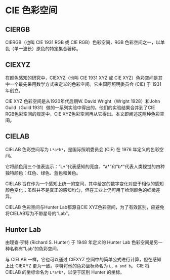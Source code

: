 # CIE 色彩空间

## CIERGB

CIERGB（也叫 CIE 1931 RGB 或 CIE RGB）色彩空间，RGB 色彩空间之一，以单色（单一波长）原色的特定集合著称。

## CIEXYZ

在颜色感知的研究中，CIEXYZ（也叫 CIE 1931 XYZ 或 CIE XYZ）色彩空间是其中一个最先采用数学方式来定义的色彩空间。它由国际照明委员会 (CIE) 于 1931 年创立。

CIE XYZ 色彩空间是从1920年代后期W. David Wright（Wright 1928）和John Guild（Guild 1931）做的一系列实验中得出的。他们的实验结果合并到了CIE RGB色彩空间的规定中，CIE XYZ色彩空间再从它得出。本文即阐述这两种色彩空间。

## CIELAB

CIELAB 色彩空间写为 `L*a*b*`，是国际照明委员会 (CIE) 在 1976 年定义的色彩空间。

它将颜色用三个值表达示：“L*”代表感知的亮度、“a*”和“b*”代表人类视觉的四种独特颜色：红色、绿色、蓝色和黄色。

CIELAB 旨在作为一个感知上统一的空间，其中给定的数字变化对应于相似的感知颜色变化；虽然并不是真正的感知均匀，但在工业上仍可用于检测颜色的细微差异。

CIELAB 色彩空间与Hunter Lab都源自CIE XYZ色彩空间，为了有效区别，应避免将CIELAB写为不带星号的“Lab”。

## Hunter Lab

由理查·亨特 (Richard S. Hunter) 于 1948 年定义的 Hunter Lab 色彩空间是另一种名称有“Lab”的色彩空间。

与 CIELAB 一样，它也可以通过 CIEXYZ 空间中的简单公式进行计算，但在感知上比 CIEXYZ 更为一致。亨特将他的色彩坐标命名为 `L、a and b`。
CIE 将 CIELAB 的坐标命名为 `L*a*b*`，以便于区别 Hunter 的坐标。
